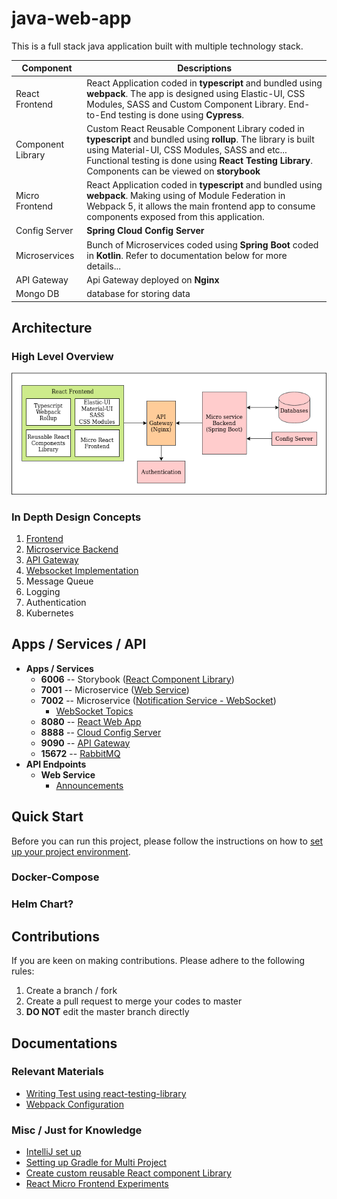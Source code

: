 # java-web-app

This is a full stack java application built with multiple technology stack.

| Component | Descriptions |
| --- | --- |
| React Frontend | React Application coded in **typescript** and bundled using **webpack**. The app is designed using Elastic-UI, CSS Modules, SASS and Custom Component Library. End-to-End testing is done using **Cypress**. |
| Component Library | Custom React Reusable Component Library coded in **typescript** and bundled using **rollup**. The library is built using Material-UI, CSS Modules, SASS and etc... Functional testing is done using **React Testing Library**. Components can be viewed on **storybook** |
| Micro Frontend | React Application coded in **typescript** and bundled using **webpack**. Making using of Module Federation in Webpack 5, it allows the main frontend app to consume components exposed from this application. |
| Config Server | **Spring Cloud Config Server** |
| Microservices | Bunch of Microservices coded using **Spring Boot** coded in **Kotlin**. Refer to documentation below for more details... |
| API Gateway | Api Gateway deployed on **Nginx** |
| Mongo DB | database for storing data |

## Architecture

### High Level Overview

![Architecture](doc/images/architecture.png)

### In Depth Design Concepts

1. [Frontend](app-frontend-react) 
2. [Microservice Backend](app-backend)
3. [API Gateway](app-backend/web-api-gateway-nginx/doc/API_GATEWAY_DESIGN.md)
4. [Websocket Implementation](app-backend/ms-notification-service/doc/NOTIFICATION_SERVICE.md#websocket-server-to-client-communication)
5. Message Queue
6. Logging
7. Authentication
8. Kubernetes

## Apps / Services / API

- **Apps / Services**
    - **6006** -- Storybook ([React Component Library](app-frontend-react/react-component-library))
    - **7001** -- Microservice ([Web Service](app-backend/ms-web-service))
    - **7002** -- Microservice ([Notification Service - WebSocket](app-backend/ms-notification-service))
        - [WebSocket Topics](app-backend/ms-notification-service/doc/NOTIFICATION_SERVICE.md#topics)
    - **8080** -- [React Web App](app-frontend-react/react-base-app)
    - **8888** -- [Cloud Config Server](app-backend/ms-config-server)
    - **9090** -- [API Gateway](app-backend/web-api-gateway-nginx)
    - **15672** -- [RabbitMQ](app-backend/rabbitmq)
- **API Endpoints**
    - **Web Service**
        - [Announcements](app-backend/ms-web-service/doc/ANNOUNCEMENT_SERVICE.md)

## Quick Start

Before you can run this project, please follow the instructions on how to [set up your project environment](doc/PROJECT_SETUP.md).

### Docker-Compose

### Helm Chart?

## Contributions

If you are keen on making contributions. Please adhere to the following rules:
1. Create a branch / fork 
2. Create a pull request to merge your codes to master
3. **DO NOT** edit the master branch directly

## Documentations

### Relevant Materials

- [Writing Test using react-testing-library](app-frontend-react/react-component-library/doc/TESTING_USING_REACT_TESTING_LIBRARY.md)
- [Webpack Configuration](app-frontend-react/react-base-app/doc/WEBPACK.md)

### Misc / Just for Knowledge

- [IntelliJ set up](doc/PROJECT_SETUP.md)
- [Setting up Gradle for Multi Project](doc/GRADLE_TIPS.md)
- [Create custom reusable React component Library](app-frontend-react/react-component-library/doc/CREATE_NEW_LIBRARY.md)
- [React Micro Frontend Experiments](https://github.com/awarenessxz/react-micro-frontend)
